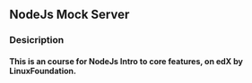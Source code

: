 ## NodeJs Mock Server

### Desicription

#### This is an course for NodeJs Intro to core features, on edX by LinuxFoundation.
